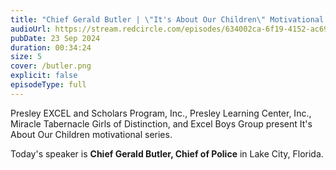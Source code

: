 ```yaml
---
title: "Chief Gerald Butler | \"It's About Our Children\" Motivational Series "
audioUrl: https://stream.redcircle.com/episodes/634002ca-6f19-4152-ac69-32e64b9a107a/stream.mp3
pubDate: 23 Sep 2024
duration: 00:34:24
size: 5
cover: /butler.png
explicit: false
episodeType: full
---
```

Presley EXCEL and Scholars Program, Inc., Presley Learning Center, Inc., Miracle Tabernacle Girls of Distinction, and Excel Boys Group present It's About Our Children motivational series. 

Today's speaker is **Chief Gerald Butler, Chief of Police** in Lake City, Florida.